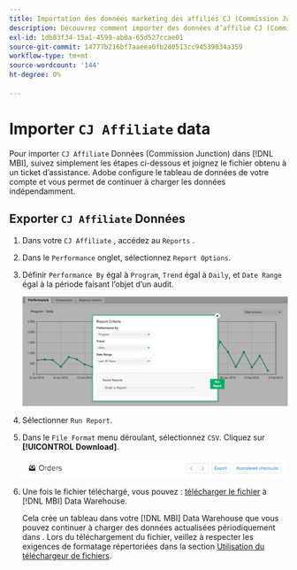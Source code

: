 ```yaml
---
title: Importation des données marketing des affiliés CJ (Commission Junction)
description: Découvrez comment importer des données d’affilié CJ (Commission Junction) dans [!DNL MBI].L MBI].
exl-id: 1db83f34-15a1-4599-ab0a-65d527ccae01
source-git-commit: 14777b216bf7aaeea0fb2d0513cc94539034a359
workflow-type: tm+mt
source-wordcount: '144'
ht-degree: 0%

---
```


# Importer `CJ Affiliate` data

Pour importer `CJ Affiliate` Données (Commission Junction) dans [!DNL MBI], suivez simplement les étapes ci-dessous et joignez le fichier obtenu à un ticket d’assistance. Adobe configure le tableau de données de votre compte et vous permet de continuer à charger les données indépendamment.

## Exporter `CJ Affiliate` Données

1. Dans votre `CJ Affiliate` , accédez au `Reports` .

1. Dans le `Performance` onglet, sélectionnez `Report Options`.

1. Définir `Performance By` égal à `Program`, `Trend` égal à `Daily`, et `Date Range` égal à la période faisant l’objet d’un audit.

   ![export-cj-affilié-data](../../../assets/export-cj-affiliate-data-1.png)<!--{:.zoom}-->

1. Sélectionner `Run Report`.

1. Dans le `File Format` menu déroulant, sélectionnez `CSV`.  Cliquez sur **[!UICONTROL Download]**.

   ![exportation des données affiliées cj](../../../assets/export-an-individual-order-2.jpg)<!--{:.zoom}-->

1. Une fois le fichier téléchargé, vous pouvez : [télécharger le fichier](../connecting-data/using-file-uploader.md) à [!DNL MBI] Data Warehouse.

   Cela crée un tableau dans votre [!DNL MBI] Data Warehouse que vous pouvez continuer à charger des données actualisées périodiquement dans . Lors du téléchargement du fichier, veillez à respecter les exigences de formatage répertoriées dans la section [Utilisation du téléchargeur de fichiers](../connecting-data/using-file-uploader.md).
